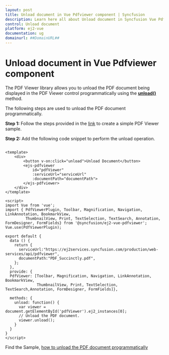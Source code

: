 ```yaml
---
layout: post
title: Unload document in Vue Pdfviewer component | Syncfusion
description: Learn here all about Unload document in Syncfusion Vue Pdfviewer component of Syncfusion Essential JS 2 and more.
control: Unload document 
platform: ej2-vue
documentation: ug
domainurl: ##DomainURL##
---
```


# Unload document in Vue Pdfviewer component

The PDF Viewer library allows you to unload the PDF document being displayed in the PDF Viewer control programmatically using the [**unload()**](https://ej2.syncfusion.com/vue/documentation/api/pdfviewer/#unload) method.

The following steps are used to unload the PDF document programmatically.

**Step 1:** Follow the steps provided in the [link](https://ej2.syncfusion.com/vue/documentation/pdfviewer/getting-started/) to create a simple PDF Viewer sample.

**Step 2:** Add the following code snippet to perform the unload operation.

```

<template>
    <div>
        <button v-on:click="unload">Unload Document</button>
        <ejs-pdfviewer
            id="pdfViewer"
            :serviceUrl="serviceUrl"
            :documentPath="documentPath">
        </ejs-pdfviewer>
    </div>
</template>

<script>
import Vue from 'vue';
import { PdfViewerPlugin, Toolbar, Magnification, Navigation, LinkAnnotation, BookmarkView,
         ThumbnailView, Print, TextSelection, TextSearch, Annotation, FormDesigner, FormFields} from '@syncfusion/ej2-vue-pdfviewer';
Vue.use(PdfViewerPlugin);

export default {
  data () {
    return {
      serviceUrl:"https://ej2services.syncfusion.com/production/web-services/api/pdfviewer",
      documentPath:"PDF_Succinctly.pdf",
    };
  },
  provide: {
  PdfViewer: [Toolbar, Magnification, Navigation, LinkAnnotation, BookmarkView,
              ThumbnailView, Print, TextSelection, TextSearch,Annotation, FormDesigner, FormFields]},

  methods: {
    unload: function() {
      var viewer = document.getElementById('pdfViewer').ej2_instances[0];
      // Unload the PDF document.
      viewer.unload();
    }
  }
}
</script>
```

Find the Sample, [how to unload the PDF document programmatically](https://www.syncfusion.com/downloads/support/directtrac/general/ze/quickstart-620361849.zip)